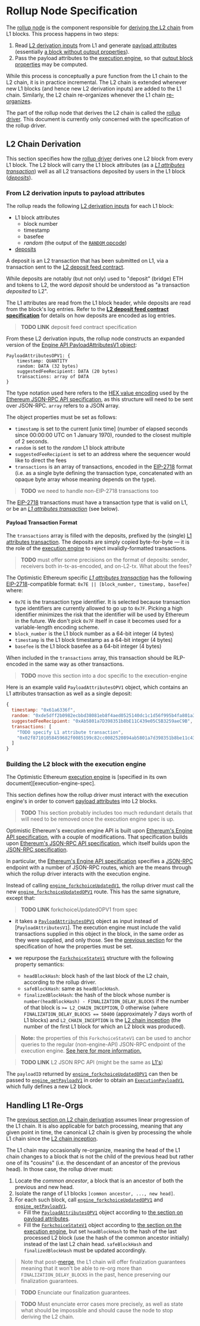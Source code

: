 # Rollup Node Specification

<!-- All glossary references in this file. -->
[rollup node]: /glossary.md#rollup-node
[derivation]: /glossary.md#L2-chain-derivation
[L2 derivation inputs]: /glossary.md#L2-derivation-inputs
[payload attributes]: /glossary.md#payload-attributes
[block]: /glossary.md#block
[execution engine]: /glossary.md#execution-engine
[reorg]: /glossary.md#re-organization
[block gossip]: /glossary.md#block-gossip
[rollup driver]: /glossary.md#rollup-driver
[deposits]: /glossary.md#deposits
[deposit-feed]: /glossary.md#L2-deposit-feed-contract
[L2 chain inception]: /glossary.md#L2-chain-inception

The [rollup node] is the component responsible for [deriving the L2
chain][derivation] from L1 blocks. This process happens in two steps:

1. Read [L2 derivation inputs] from L1 and generate [payload attributes] (essentially
   [a block without output properties][block]).
2. Pass the payload attributes to the [execution engine], so that [output block
   properties][block] may be computed.

While this process is conceptually a pure function from the L1 chain to the L2
chain, it is in practice incremental. The L2 chain is extended whenever new L1
blocks (and hence new L2 derivation inputs) are added to the L1 chain.
Similarly, the L2 chain re-organizes whenever the L1 chain
[re-organizes][reorg].

The part of the rollup node that derives the L2 chain is called the [rollup
driver]. This document is currently only concerned with the specification of the
rollup driver.

## L2 Chain Derivation
[l2-chain-derivation]: #l2-chain-derivation

This section specifies how the [rollup driver] derives one L2 block from every
L1 block. The L2 block will carry the L1 block attributes (as a *[L1 attributes
transaction]*) well as all L2 transactions deposited by users in the L1 block
(*[deposits]*).

[L1 attributes transaction]: /glossary.md#l1-attributes-transaction

### From L2 derivation inputs to payload attributes

[payload-attr]: #From-L2-derivation-inputs-to-payload-attributes
[`PayloadAttributesOPV1`]: #From-L2-derivation-inputs-to-payload-attributes

The rollup reads the following [L2 derivation inputs] for each L1 block:

- L1 block attributes
   - block number
   - timestamp
   - basefee
   - *random* (the output of the [`RANDOM` opcode][random])
- [deposits]

[random]: https://eips.ethereum.org/EIPS/eip-4399

A deposit is an L2 transaction that has been submitted on L1, via a transaction
sent to the [L2 deposit feed contract][deposit-feed].

While deposits are notably (but not only) used to "deposit" (bridge) ETH and
tokens to L2, the word *deposit* should be understood as "a transaction
*deposited* to L2".

The L1 attributes are read from the L1 block header, while deposits are read
from the block's log entries. Refer to the [**L2 deposit feed contract
specification**][deposit-feed] for details on how deposits are encoded as
log entries.

[deposit-feed-spec]: TODO

> **TODO LINK** deposit feed contract specification

From these L2 derivation inputs, the rollup node constructs an expanded version
of the [Engine API PayloadAttributesV1 object][PayloadAttributesV1]:

[PayloadAttributesV1]: https://github.com/ethereum/execution-apis/blob/main/src/engine/specification.md#payloadattributesv1

```
PayloadAttributesOPV1: {
	timestamp: QUANTITY
	random: DATA (32 bytes)
	suggestedFeeRecipient: DATA (20 bytes)
	transactions: array of DATA
}
```

The type notation used here refers to the [HEX value encoding] used by the
[Ethereum JSON-RPC API specification][JSON-RPC-API], as this structure will need to
be sent over JSON-RPC. `array` refers to a JSON array.

[HEX value encoding]: https://eth.wiki/json-rpc/API#hex-value-encoding
[JSON-RPC-API]: https://eth.wiki/json-rpc/API

The object properties must be set as follows:

- `timestamp` is set to the current [unix time] (number of elapsed seconds since
  00:00:00 UTC on 1 January 1970), rounded to the closest multiple of 2 seconds.
- `random` is set to the *random* L1 block attribute
- `suggestedFeeRecipient` is set to an address where the sequencer would like to
  direct the fees
- `transactions` is an array of transactions, encoded in the [EIP-2718] format
  (i.e. as a single byte defining the transaction type, concatenated with an
  opaque byte array whose meaning depends on the type).

> **TODO** we need to handle non-EIP-2718 transactions too

[unix type]: https://en.wikipedia.org/wiki/Unix_time
[merge]: https://ethereum.org/en/eth2/merge/
[EIP-2718]: https://eips.ethereum.org/EIPS/eip-2718

[encode-tx]: https://github.com/norswap/nanoeth/blob/cc5d94a349c90627024f3cd629a2d830008fec72/src/com/norswap/nanoeth/transactions/Transaction.java#L84-L130

The [EIP-2718] transactions must have a transaction type that is valid on L1, or
be an *[L1 attributes transaction]* (see below).

#### Payload Transaction Format

The `transactions` array is filled with the deposits, prefixed by the (single)
[L1 attributes transaction]. The deposits are simply copied byte-for-byte — it
is the role of the [execution engine] to reject invalidly-formatted
transactions.

> **TODO** must offer some precisions on the format of deposits: sender,
> receivers both in-tx-as-encoded, and on-L2-tx. What about the fees?

The Optimistic Ethereum specific *[L1 attributes transaction]* has the following
[EIP-2718]-compatible format: `0x7E || [block_number, timestamp, basefee]`
where:

- `0x7E` is the transaction type identifier. It is selected because transaction
  type identifiers are currently allowed to go up to `0x7F`. Picking a high
  identifier minimizes the risk that the identifier will be used by Ethereum in
  the future. We don't pick `0x7F` itself in case it becomes used for a
  variable-length encoding scheme.
- `block_number` is the L1 block number as a 64-bit integer (4 bytes)
- `timestamp` is the L1 block timestamp as a 64-bit integer (4 bytes)
- `basefee` is the L1 block basefee as a 64-bit integer (4 bytes)

When included in the `transactions` array, this transaction should be
RLP-encoded in the same way as other transactions.

> **TODO** move this section into a doc specific to the execution-engine

Here is an example valid `PayloadAttributesOPV1` object, which contains an L1
attributes transaction as well as a single deposit:

```js
{
  timestamp: "0x61a6336f",
  random: "0xde5dff2b0982ecbbd38081eb8f4aed0525140dc1c1d56f995b4fa801a3f2649e",
  suggestedFeeRecipient: "0xAb5801a7D398351b8bE11C439e05C5B3259aeC9B",
  transactions: [
    "TODO specify L1 attribute transaction",
    "0x02f87101058459682f0085199c82cc0082520894ab5801a7d398351b8be11c439e05c5b3259aec9b8609184e72a00080c080a0a6d217a91ea344fc09f740f104f764d71bb1ca9a8e159117d2d27091ea5fce91a04cf5add5f5b7d791a2c4663ab488cb581df800fe0910aa755099ba466b49fd69"
  ]
}
```

### Building the L2 block with the execution engine
[calling-exec-engine]: #building-the-L2-block-with-the-execution-engine

The Optimistic Ethereum [execution engine] is [specified in its own
document][execution-engine-spec].

This section defines how the rollup driver must interact with the execution
engine's in order to convert [payload attributes] into L2 blocks.

> **TODO** This section probably includes too much redundant details that will
> need to be removed once the execution engine spec is up.

Optimistic Ethereum's execution engine API is built upon [Ethereum's Engine API
specification][eth-engine-api], with a couple of modifications. That
specification builds upon [Ethereum's JSON-RPC API specification][JSON-RPC-API],
which itself builds upon the [JSON-RPC specification][JSON-RPC].

[eth-engine-api]: https://github.com/ethereum/execution-apis/blob/main/src/engine/specification.md
[JSON-RPC]: https://www.jsonrpc.org/specification

In particular, the [Ethereum's Engine API specification][eth-engine-api]
specifies a [JSON-RPC] endpoint with a number of JSON-RPC routes, which are the
means through which the rollup driver interacts with the execution engine.

Instead of calling [`engine_forkchoiceUpdatedV1`], the rollup driver must call
the new [`engine_forkchoiceUpdatedOPV1`] route. This has the same signature,
except that:

[`engine_forkchoiceUpdatedV1`]: https://github.com/ethereum/execution-apis/blob/main/src/engine/specification.md#engine_forkchoiceupdatedv1
[`engine_forkchoiceUpdatedOPV1`]: TODO

> **TODO LINK** forkchoiceUpdatedOPV1 from spec

- it takes a [`PayloadAttributesOPV1`] object as input instead of
  [`PayloadAttributesV1`]. The execution engine must include the valid
  transactions supplied in this object in the block, in the same order as they
  were supplied, and only those. See the [previous section][payload-attr] for
  the specification of how the properties must be set.

- we repurpose the [`ForkchoiceStateV1`] structure with the following property
  semantics:
  - `headBlockHash`: block hash of the last block of the L2 chain, according to
    the rollup driver.
  - `safeBlockHash`: same as `headBlockHash`.
  - `finalizedBlockHash`: the hash of the block whose number is
    `number(headBlockHash) - FINALIZATION_DELAY_BLOCKS` if the number of that
    block is `>= L2_CHAIN_INCEPTION`, 0 otherwise (where
    `FINALIZATION_DELAY_BLOCKS == 50400` (approximately 7 days worth of L1
    blocks) and `L2_CHAIN_INCEPTION` is the [L2 chain inception] (the number of
    the first L1 block for which an L2 block was produced).

[`ForkchoiceStateV1`]: https://github.com/ethereum/execution-apis/blob/main/src/engine/specification.md#ForkchoiceStateV1

> **Note:** the properties of this `ForkchoiceStateV1` can be used to anchor queries
> to the regular (non-engine-API) JSON-RPC endpoint of the execution engine.
> [See here for more information.][L2-JSON-RPC-API]

[L2-JSON-RPC-API]: TODO

> **TODO LINK** L2 JSON RPC API (might be the same as [L1's][JSON-RPC-API])

The `payloadID` returned by [`engine_forkchoiceUpdatedOPV1`] can then be passed
to [`engine_getPayloadV1`] in order to obtain an [`ExecutionPayloadV1`], which
fully defines a new L2 block.

[`engine_getPayloadV1`]: https://github.com/ethereum/execution-apis/blob/main/src/engine/specification.md#engine_getpayloadv1
[`ExecutionPayloadV1`]: https://github.com/ethereum/execution-apis/blob/main/src/engine/specification.md#executionpayloadv1

## Handling L1 Re-Orgs

The [previous section on L2 chain derivation][l2-chain-derivation] assumes
linear progression of the L1 chain. It is also applicable for batch processing,
meaning that any given point in time, the canonical L2 chain is given by
processing the whole L1 chain since the [L2 chain inception].

The L1 chain may occasionally re-organize, meaning the head of the L1 chain
changes to a block that is not the child of the previous head but rather one of
its "cousins" (i.e. the descendant of an ancestor of the previous head). In
those case, the rollup driver must:

1. Locate the *common ancestor*, a block that is an ancestor of both the
   previous and new head.
2. Isolate the range of L1 blocks `]common ancestor, ..., new head]`.
3. For each such block, call [`engine_forkchoiceUpdatedOPV1`] and
   [`engine_getPayloadV1`].
   - Fill the [`PayloadAttributesOPV1`] object according to [the section on payload attributes][payload-attr].
   - Fill the [`ForkchoiceStateV1`] object according to [the section on the
     execution engine][calling-exec-engine], but set `headBlockHash` to the hash
     of the last processed L2 block (use the hash of the common ancestor
     initially) instead of the last L2 chain head. `safeBlockHash` and
     `finalizedBlockHash` must be updated accordingly.

> Note that post-[merge], the L1 chain will offer finalization guarantees
> meaning that it won't be able to re-org more than `FINALIZATION_DELAY_BLOCKS`
> in the past, hence preserving our finalization guarantees.

> **TODO** Enunciate our finalization guarantees.

> **TODO** Must enunciate error cases more precisely, as well as state what
> should be impossible and should cause the node to stop deriving the L2 chain.
